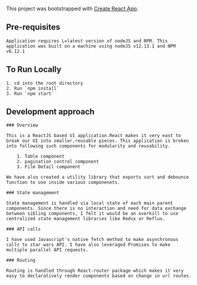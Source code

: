 This project was bootstrapped with [Create React App](https://github.com/facebook/create-react-app).

## Pre-requisites
    Application requires L=latest version of nodeJS and NPM. This application was built on a machine using nodeJS v12.13.1 and NPM v6.12.1

## To Run Locally
    1. cd into the root directory
    2. Run `npm install`
    3. Run `npm start`

## Development approach

    ### Overview

    This is a ReactJS based UI application.React makes it very east to break our UI into smaller,reusable pieces. This application is broken into following such components for modularity and reusability.

        1. Table component
        2. pagination control component
        3. Film Detail component

    We have also created a utility library that exports sort and debounce function to use inside various componenets.

    ### State management

    State management is handled via local state of each main parent components. Since there is no interaction and need for data exchange between sibling components, I felt it would be an overkill to use centralized state management libraries like Redux or Reflux. 

    ### API calls

    I have used Javascript's native fetch method to make asynchronous calls to star wars API. I have also leveraged Promises to make multiple parallel API requests.

    ### Routing

    Routing is handled through React-router package which makes it very easy to declaratively render components based on change in url routes.
